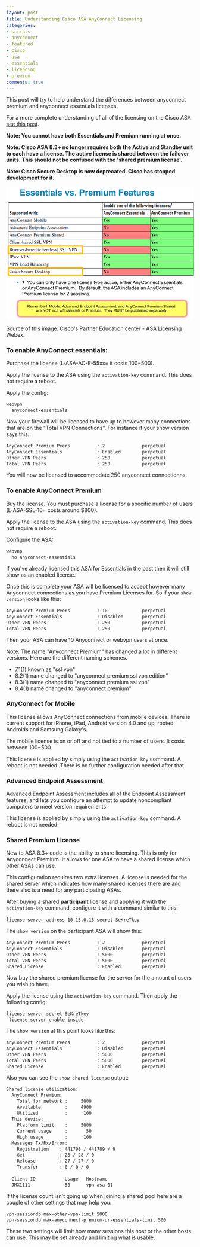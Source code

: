 ```yaml
---
layout: post
title: Understanding Cisco ASA AnyConnect Licensing
categories:
- scripts
- anyconnect
- featured
- cisco
- asa
- essentials
- licencing
- premium
comments: true
---
```

This post will try to help understand the differences between anyconnect premium and anyconnect essentials licenses.

For a more complete understanding of all of the licensing on the Cisco ASA [see this post](/tup/2013/07/01/cisco-asa-licensing-quick-reference-guide).

<strong>Note: You cannot have both Essentials and Premium running at once.</strong>

<strong>Note: Cisco ASA 8.3+ no longer requires both the Active and Standby unit to each have a license. The active license is shared between the failover units. This should not be </strong><strong>confused with the 'shared premium license'.</strong>

<strong>Note: Cisco Secure Desktop is now deprecated. Cisco has stopped development for it.</strong>

![Anyconnect Outline - IMG](/images/anyconnect-licensing.png)

Source of this image: Cisco's Partner Education center - ASA Licensing Webex.
### To enable AnyConnect essentials:
Purchase the license (L-ASA-AC-E-55xx= it costs $100-$500).

Apply the license to the ASA using the `activation-key` command. This does not require a reboot.

Apply the config:

```
webvpn
  anyconnect-essentials
```

Now your firewall will be licensed to have up to however many connections that are on the "Total VPN Connections". For instance if your show version says this:

```
AnyConnect Premium Peers          : 2              perpetual
AnyConnect Essentials             : Enabled        perpetual
Other VPN Peers                   : 250            perpetual
Total VPN Peers                   : 250            perpetual
```

You will now be licensed to accommodate 250 anyconnect connectionns.

### To enable AnyConnect Premium
Buy the license. You must purchase a license for a specific number of users (L-ASA-SSL-10= costs around $800).

Apply the license to the ASA using the `activation-key` command. This does not require a reboot.

Configure the ASA:

```
webvnp
  no anyconnect-essentials
```

If you've already licensed this ASA for Essentials in the past then it will still show as an enabled license.

Once this is complete your ASA will be licensed to accept however many Anyconnect connections as you have Premium Licenses for. So if your `show version` looks like this:

```
AnyConnect Premium Peers          : 10             perpetual
AnyConnect Essentials             : Disabled       perpetual
Other VPN Peers                   : 250            perpetual
Total VPN Peers                   : 250            perpetual
```

Then your ASA can have 10 Anyconnect or webvpn users at once.

Note: The name "Anyconnect Premium" has changed a lot in different versions. Here are the different naming schemes.

* 7.1(1) known as "ssl vpn"
* 8.2(1) name changed to "anyconnect premium ssl vpn edition"
* 8.3(1) name changed to "anyconnect premium ssl vpn"
* 8.4(1) name changed to "anyconnect premium"

### AnyConnect for Mobile
This license allows AnyConnect connections from mobile devices. There is current support for iPhone, iPad, Android version 4.0 and up, rooted Androids and Samsung Galaxy's.

The mobile license is on or off and not tied to a number of users. It costs between $100-$500.

This license is applied by simply using the `activation-key` command. A reboot is not needed. There is no further configuration needed after that.

### Advanced Endpoint Assessment
Advanced Endpoint Assessment includes all of the Endpoint Assessment features, and lets you configure an attempt to update noncompliant computers to meet version requirements.

This license is applied by simply using the `activation-key` command. A reboot is not needed.

### Shared Premium License
New to ASA 8.3+ code is the ability to share licensing. This is only for Anyconnect Premium. It allows for one ASA to have a shared license which other ASAs can use.

This configuration requires two extra licenses. A license is needed for the shared server which indicates how many shared licenses there are and there also is a need for any participating ASAs.

After buying a shared <strong>participant</strong> license and applying it with the `activation-key` command, configure it with a command similar to this:

`license-server address 10.15.0.15 secret SeKreTkey`

The `show version` on the participant ASA will show this:

```
AnyConnect Premium Peers          : 2              perpetual
AnyConnect Essentials             : Disabled       perpetual
Other VPN Peers                   : 5000           perpetual
Total VPN Peers                   : 5000           perpetual
Shared License                    : Enabled        perpetual
```

Now buy the shared premium license for the server for the amount of users you wish to have.

Apply the license using the `activation-key` command. Then apply the following config:

```
license-server secret SeKreTkey
 license-server enable inside
```

The `show version` at this point looks like this:

```
AnyConnect Premium Peers          : 2              perpetual
AnyConnect Essentials             : Disabled       perpetual
Other VPN Peers                   : 5000           perpetual
Total VPN Peers                   : 5000           perpetual
Shared License                    : Enabled        perpetual
```

Also you can see the `show shared license` output:

```
Shared license utilization:
  AnyConnect Premium:
    Total for network :     5000
    Available         :     4900
    Utilized          :      100
  This device:
    Platform limit    :     5000
    Current usage     :       50
    High usage        :      100
  Messages Tx/Rx/Error:
    Registration    : 441798 / 441789 / 9
    Get             : 28 / 28 / 0
    Release         : 27 / 27 / 0
    Transfer        : 0 / 0 / 0

  Client ID           Usage   Hostname
  JMX1111             50      vpn-asa-01
```

If the license count isn't going up when joining a shared pool here are a couple of other settings that may help you:

```
vpn-sessiondb max-other-vpn-limit 5000
vpn-sessiondb max-anyconnect-premium-or-essentials-limit 500
```
These two settings will limit how many sessions this host or the other hosts can use. This may be set already and limiting what is usable.



